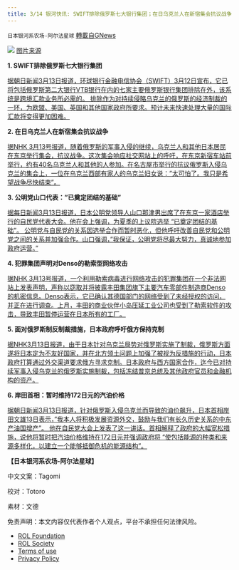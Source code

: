 ```yaml
---
title: 3/14 银河快讯: SWIFT排除俄罗斯七大银行集团；在日乌克兰人在新宿集会抗议战争
---
```

`日本银河系农场-阿尔法星球` [轉載自GNews](https://gnews.org/zh-hans/2160492/)

![](https://assets.gnews.org/wp-content/uploads/2022/03/ca8e18d6c8b1c78ab6d5daabb9e90ef04aeb9ef3ba7cc83ba6db0982b7d2976f.jpeg)
[图片来源](https://news.yahoo.co.jp/pickup/6420758)

**1. SWIFT排除俄罗斯七大银行集团**

[据朝日新闻3月13日报道，环球银行金融电信协会（SWIFT）3月12日宣布，它已将包括俄罗斯第二大银行VTB银行在内的七家主要俄罗斯银行集团排除在外，该系统是跨境汇款业务所必需的。 排除作为对持续侵略乌克兰的俄罗斯的经济制裁的一环，为欧盟、美国、英国和其他国家政府所要求。预计未来快速处理大量的国际汇款将变得更加困难。](https://news.yahoo.co.jp/articles/4740b29987bb5fc35ff958ff4e065e935cbeeb60)

**2. 在日乌克兰人在新宿集会抗议战争**

[据NHK 3月13号报道，随着俄罗斯的军事入侵的继续，乌克兰人和其他日本居民在东京举行集会，抗议战争。这次集会响应社交网站上的呼吁，在东京新宿车站前举行，约有40名乌克兰人和其他的人参加。在名古屋市举行的抗议俄罗斯入侵乌克兰的集会上，一位在乌克兰西部有家人的乌克兰妇女说：”太可怕了。我只是希望战争尽快结束”。](https://www3.nhk.or.jp/news/html/20220313/k10013529231000.html)

**3. 公明党山口代表：”已奠定团结的基础”**

[据每日新闻3月13日报道，日本公明党领导人山口那津男出席了在东京一家酒店举行的自民党代表大会。他在会上强调，为夏季的上议院选举 “已奠定团结的基础”。 公明党与自民党的关系因选举合作而暂时恶化，但他呼吁改善自民党和公明党之间的关系并加强合作。山口强调，”我保证，公明党将尽最大努力，真诚地参加政府运营。”](https://news.yahoo.co.jp/articles/1abfda323d0020591c459d41e5adc6b71d918208)

**4. 犯罪集团声明对Denso的勒索型网络攻击**

[据NHK 3月13号报道，一个利用勒索病毒进行网络攻击的犯罪集团在一个非法网站上发表声明，声称以窃取并将披露丰田集团旗下主要汽车零部件制造商Denso的机密信息。Denso表示，它已确认其德国部门的网络受到了未经授权的访问，并正在进行调查。上月，丰田的商业伙伴小岛压延工业公司也受到了勒索软件的攻击，导致丰田暂停运营在日本所有的工厂。](https://www3.nhk.or.jp/news/html/20220313/k10013529761000.html)

**5. 面对俄罗斯制反制裁措施，日本政府呼吁俄方保持克制**

[据NHK3月13日报道，由于日本针对乌克兰局势对俄罗斯实施了制裁，俄罗斯方面遂将日本定为不友好国家，并在北方领土问题上加强了被视为反措施的行动，日本政府打算通过外交渠道要求俄方寻求克制。日本政府与西方国家合作，迄今已对持续军事入侵乌克兰的俄罗斯实施制裁，包括冻结普京总统及其他政府官员和金融机构的资产。](https://www3.nhk.or.jp/news/html/20220313/k10013528661000.html?utm_int=news-new_contents_list-items_109)

**6. 岸田首相：暂时维持172日元的汽油价格**

[据朝日新闻3月13日报道，针对俄罗斯入侵乌克兰而导致的油价飙升，日本首相岸田文雄13日表示，”我本人将积极发展资源外交，鼓励与我们有长久历史关系的中东产油国增产”。 他在自民党大会上发表了这一讲话。首相解释了政府的大幅宽松措施，说他将暂时把汽油价格维持在172日元并强调政府将 “使包括能源的种类和来源多样化，以建立一个能够抵御危机的能源结构”。](https://news.yahoo.co.jp/articles/d988b2897771f3c61a62e3e41c197a0ed4a1ea72)

**【日本银河系农场-阿尔法星球】**

中文文案：Tagomi

校对：Totoro

素材：文德

 

免责声明：本文内容仅代表作者个人观点，平台不承担任何法律风险。

- [ROL Foundation](https://rolfoundation.org/)
- [ROL Society](https://rolsociety.org/)
- [Terms of use](https://gnews.org/terms-of-use-3/)
- [Privacy Policy](https://gnews.org/privacy-policy/)
